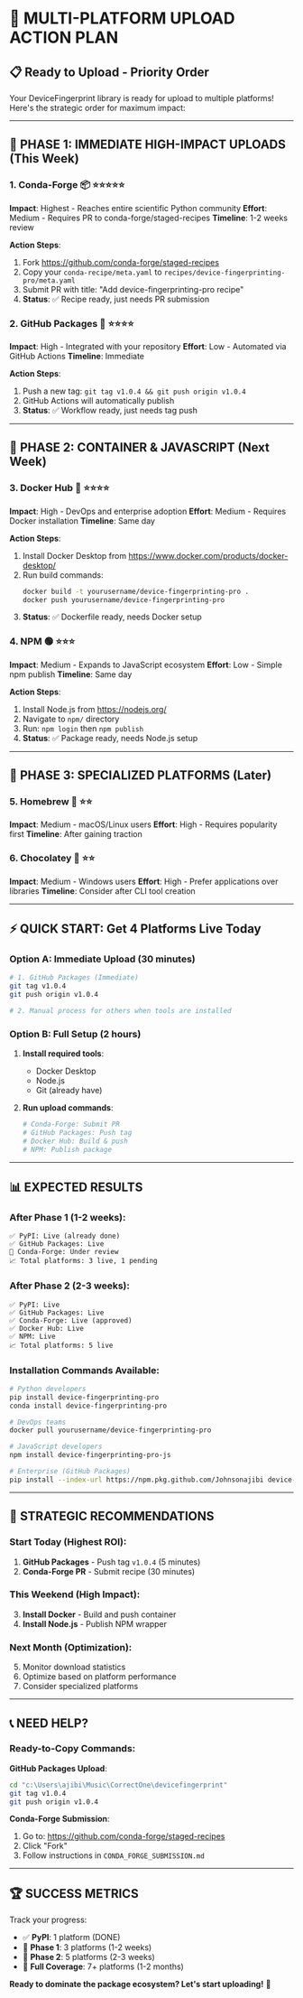 # 🚀 **MULTI-PLATFORM UPLOAD ACTION PLAN**

## 📋 **Ready to Upload - Priority Order**

Your DeviceFingerprint library is ready for upload to multiple platforms! Here's the strategic order for maximum impact:

---

## **🥇 PHASE 1: IMMEDIATE HIGH-IMPACT UPLOADS (This Week)**

### **1. Conda-Forge** 📦 ⭐⭐⭐⭐⭐
**Impact**: Highest - Reaches entire scientific Python community
**Effort**: Medium - Requires PR to conda-forge/staged-recipes
**Timeline**: 1-2 weeks review

**Action Steps**:
1. Fork https://github.com/conda-forge/staged-recipes
2. Copy your `conda-recipe/meta.yaml` to `recipes/device-fingerprinting-pro/meta.yaml`
3. Submit PR with title: "Add device-fingerprinting-pro recipe"
4. **Status**: ✅ Recipe ready, just needs PR submission

### **2. GitHub Packages** 🐙 ⭐⭐⭐⭐
**Impact**: High - Integrated with your repository
**Effort**: Low - Automated via GitHub Actions
**Timeline**: Immediate

**Action Steps**:
1. Push a new tag: `git tag v1.0.4 && git push origin v1.0.4`
2. GitHub Actions will automatically publish
3. **Status**: ✅ Workflow ready, just needs tag push

---

## **🥈 PHASE 2: CONTAINER & JAVASCRIPT (Next Week)**

### **3. Docker Hub** 🐳 ⭐⭐⭐⭐
**Impact**: High - DevOps and enterprise adoption
**Effort**: Medium - Requires Docker installation
**Timeline**: Same day

**Action Steps**:
1. Install Docker Desktop from https://www.docker.com/products/docker-desktop/
2. Run build commands:
   ```bash
   docker build -t yourusername/device-fingerprinting-pro .
   docker push yourusername/device-fingerprinting-pro
   ```
3. **Status**: ✅ Dockerfile ready, needs Docker setup

### **4. NPM** 🟢 ⭐⭐⭐
**Impact**: Medium - Expands to JavaScript ecosystem
**Effort**: Low - Simple npm publish
**Timeline**: Same day

**Action Steps**:
1. Install Node.js from https://nodejs.org/
2. Navigate to `npm/` directory
3. Run: `npm login` then `npm publish`
4. **Status**: ✅ Package ready, needs Node.js setup

---

## **🥉 PHASE 3: SPECIALIZED PLATFORMS (Later)**

### **5. Homebrew** 🍺 ⭐⭐
**Impact**: Medium - macOS/Linux users
**Effort**: High - Requires popularity first
**Timeline**: After gaining traction

### **6. Chocolatey** 🍫 ⭐⭐
**Impact**: Medium - Windows users
**Effort**: High - Prefer applications over libraries
**Timeline**: Consider after CLI tool creation

---

## **⚡ QUICK START: Get 4 Platforms Live Today**

### **Option A: Immediate Upload (30 minutes)**
```bash
# 1. GitHub Packages (Immediate)
git tag v1.0.4
git push origin v1.0.4

# 2. Manual process for others when tools are installed
```

### **Option B: Full Setup (2 hours)**
1. **Install required tools**:
   - Docker Desktop
   - Node.js
   - Git (already have)

2. **Run upload commands**:
   ```bash
   # Conda-Forge: Submit PR
   # GitHub Packages: Push tag
   # Docker Hub: Build & push
   # NPM: Publish package
   ```

---

## **📊 EXPECTED RESULTS**

### **After Phase 1** (1-2 weeks):
```
✅ PyPI: Live (already done)
✅ GitHub Packages: Live 
🔄 Conda-Forge: Under review
📈 Total platforms: 3 live, 1 pending
```

### **After Phase 2** (2-3 weeks):
```
✅ PyPI: Live
✅ GitHub Packages: Live
✅ Conda-Forge: Live (approved)
✅ Docker Hub: Live
✅ NPM: Live
📈 Total platforms: 5 live
```

### **Installation Commands Available**:
```bash
# Python developers
pip install device-fingerprinting-pro
conda install device-fingerprinting-pro

# DevOps teams  
docker pull yourusername/device-fingerprinting-pro

# JavaScript developers
npm install device-fingerprinting-pro-js

# Enterprise (GitHub Packages)
pip install --index-url https://npm.pkg.github.com/Johnsonajibi device-fingerprinting-pro
```

---

## **🎯 STRATEGIC RECOMMENDATIONS**

### **Start Today** (Highest ROI):
1. **GitHub Packages** - Push tag `v1.0.4` (5 minutes)
2. **Conda-Forge PR** - Submit recipe (30 minutes)

### **This Weekend** (High Impact):
3. **Install Docker** - Build and push container
4. **Install Node.js** - Publish NPM wrapper

### **Next Month** (Optimization):
5. Monitor download statistics
6. Optimize based on platform performance
7. Consider specialized platforms

---

## **📞 NEED HELP?**

### **Ready-to-Copy Commands**:

**GitHub Packages Upload**:
```bash
cd "c:\Users\ajibi\Music\CorrectOne\devicefingerprint"
git tag v1.0.4
git push origin v1.0.4
```

**Conda-Forge Submission**:
1. Go to: https://github.com/conda-forge/staged-recipes
2. Click "Fork"
3. Follow instructions in `CONDA_FORGE_SUBMISSION.md`

---

## **🏆 SUCCESS METRICS**

Track your progress:
- ✅ **PyPI**: 1 platform (DONE)
- 🎯 **Phase 1**: 3 platforms (1-2 weeks)  
- 🚀 **Phase 2**: 5 platforms (2-3 weeks)
- 💎 **Full Coverage**: 7+ platforms (1-2 months)

**Ready to dominate the package ecosystem? Let's start uploading!** 🌟
